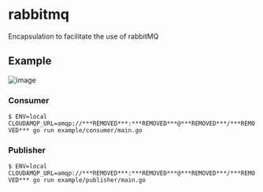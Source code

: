 # rabbitmq

Encapsulation to facilitate the use of rabbitMQ

## Example

![image](https://user-images.githubusercontent.com/1699113/58917742-f82c2000-86fd-11e9-80ef-e5e2c1178f28.png)

### Consumer

`$ ENV=local CLOUDAMQP_URL=amqp://***REMOVED***:***REMOVED***@***REMOVED***/***REMOVED*** go run example/consumer/main.go`

### Publisher

`$ ENV=local CLOUDAMQP_URL=amqp://***REMOVED***:***REMOVED***@***REMOVED***/***REMOVED*** go run example/publisher/main.go`
